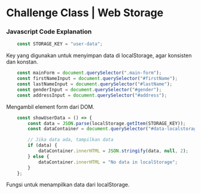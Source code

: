 # Challenge Class | Web Storage

### Javascript Code Explanation
```js
    const STORAGE_KEY = "user-data";
```
Key yang digunakan untuk menyimpan data di localStorage, agar konsisten dan konstan.

```js
    const mainForm = document.querySelector(".main-form");
    const firstNameInput = document.querySelector("#firstName");
    const lastNameInput = document.querySelector("#lastName");
    const genderInput = document.querySelector("#gender");
    const addressInput = document.querySelector("#address");
```
Mengambil element form dari DOM.

```js
    const showUserData = () => {
        const data = JSON.parse(localStorage.getItem(STORAGE_KEY));
        const dataContainer = document.querySelector("#data-localstorage");

        // Jika data ada, tampilkan data
        if (data) {
            dataContainer.innerHTML = JSON.stringify(data, null, 2);
        } else {
            dataContainer.innerHTML = "No data in localStorage";
        }
    };
```
Fungsi untuk menampilkan data dari localStorage.